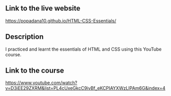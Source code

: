  ## Link to the live website 
https://popadana10.github.io/HTML-CSS-Essentials/
 ## Description 
 I practiced and learnt the essentials of HTML and CSS using this YouTube course. 
 ## Link to the course 
https://www.youtube.com/watch?v=D3iEE29ZXRM&list=PL4cUxeGkcC9ivBf_eKCPIAYXWzLlPAm6G&index=4

